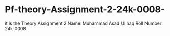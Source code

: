 # Pf-theory-Assignment-2-24k-0008-
it is the Theory Assignment 2
Name: Muhammad Asad Ul haq
Roll Number: 24k-0008
